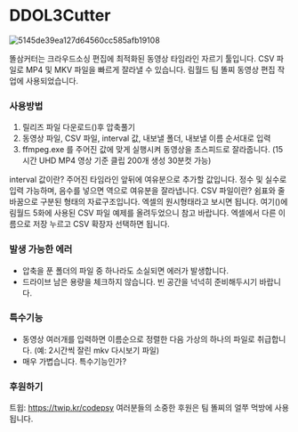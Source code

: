 # DDOL3Cutter
![5145de39ea127d64560cc585afb19108](https://user-images.githubusercontent.com/81800589/124090734-13f68180-da90-11eb-83e9-4a3d3f014e23.jpg)


똘삼커터는 크라우드소싱 편집에 최적화된 동영상 타임라인 자르기 툴입니다.
CSV 파일로 MP4 및 MKV 파일을 빠르게 잘라낼 수 있습니다.
림월드 팀 똘찌 동영상 편집 작업에 사용되었습니다.

### 사용방법
1. 릴리즈 파일 다운로드()후 압축풀기
2. 동영상 파일, CSV 파일, interval 값, 내보낼 폴더, 내보낼 이름 순서대로 입력
3. ffmpeg.exe 를 주어진 값에 맞게 실행시켜 동영상을 초스피드로 잘라줍니다. (15시간 UHD MP4 영상 기준 클립 200개 생성 30분컷 가능)

interval 값이란? 주어진 타임라인 앞뒤에 여유분으로 추가할 값입니다. 정수 및 실수로 입력 가능하며, 음수를 넣으면 역으로 여유분을 잘라냅니다.
CSV 파일이란? 쉼표와 줄바꿈으로 구분된 형태의 자료구조입니다. 엑셀의 원시형태라고 보시면 됩니다.
여기()에 림월드 5화에 사용된 CSV 파일 예제를 올려두었으니 참고 바랍니다. 엑셀에서 다른 이름으로 저장 누르고 CSV 확장자 선택하면 됩니다.

### 발생 가능한 에러
 - 압축을 푼 폴더의 파일 중 하나라도 소실되면 에러가 발생합니다.
 - 드라이브 남은 용량을 체크하지 않습니다. 빈 공간을 넉넉히 준비해두시기 바랍니다.

### 특수기능
 - 동영상 여러개를 입력하면 이름순으로 정렬한 다음 가상의 하나의 파일로 취급합니다. (예: 2시간씩 잘린 mkv 다시보기 파일)
 - 매우 가볍습니다. 특수기능인가?

### 후원하기
트윕: https://twip.kr/codepsy
여러분들의 소중한 후원은 팀 똘찌의 얼쭈 먹방에 사용됩니다.

